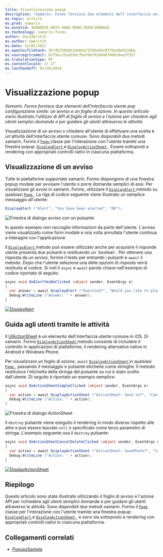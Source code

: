 ```yaml
---
title: Visualizzazione popup
description: "Xamarin. Forms fornisce due elementi dell'interfaccia utente pop configurazione simile: un avviso e un foglio di azione. In questo articolo viene illustrato l'utilizzo di API di foglio di avviso e l'azione per chiedere agli utenti semplici domande e per guidare gli utenti attraverso le attività."
ms.topic: article
ms.prod: xamarin
ms.assetid: 46AB0D5E-0025-4A8A-9D00-3E66C3D0BA2E
ms.technology: xamarin-forms
author: davidbritch
ms.author: dabritch
ms.date: 12/01/2017
ms.openlocfilehash: 957db750b852b40daf1556e8dc8f7ba18e022dba
ms.sourcegitcommit: 61f5ecc5a2b5dcfbefdef91664d7460c0ee2f357
ms.translationtype: MT
ms.contentlocale: it-IT
ms.lasthandoff: 02/28/2018
---
```

# <a name="displaying-pop-ups"></a>Visualizzazione popup

_Xamarin. Forms fornisce due elementi dell'interfaccia utente pop configurazione simile: un avviso e un foglio di azione. In questo articolo viene illustrato l'utilizzo di API di foglio di avviso e l'azione per chiedere agli utenti semplici domande e per guidare gli utenti attraverso le attività._

Visualizzazione di un avviso o chiedere all'utente di effettuare una scelta è un'attività dell'interfaccia utente comune. Sono disponibili due metodi xamarin. Forms il [ `Page` ](https://developer.xamarin.com/api/type/Xamarin.Forms.Page/) classe per l'interazione con l'utente tramite una finestra popup: [ `DisplayAlert` ](https://developer.xamarin.com/api/member/Xamarin.Forms.Page.DisplayAlert(System.String,System.String,System.String)/) e [ `DisplayActionSheet` ](https://developer.xamarin.com/api/member/Xamarin.Forms.Page.DisplayActionSheet(System.String,System.String,System.String,System.String[])/). Essere sottoposti a rendering con appropriati controlli nativi in ciascuna piattaforma.

## <a name="displaying-an-alert"></a>Visualizzazione di un avviso

Tutte le piattaforme supportate xamarin. Forms dispongono di una finestra popup modale per avvisare l'utente o porre domande semplici di essi. Per visualizzare gli avvisi in xamarin. Forms, utilizzare il [ `DisplayAlert` ](https://developer.xamarin.com/api/member/Xamarin.Forms.Page.DisplayAlert(System.String,System.String,System.String)/) metodo su qualsiasi [ `Page` ](https://developer.xamarin.com/api/type/Xamarin.Forms.Page/). La riga di codice seguente viene illustrato un semplice messaggio all'utente:

```csharp
DisplayAlert ("Alert", "You have been alerted", "OK");
```

![](pop-ups-images/alert.png "Finestra di dialogo avviso con un pulsante")

In questo esempio non raccoglie informazioni da parte dell'utente. L'avviso viene visualizzato come form modale e una volta annullata l'utente continua a interagire con l'applicazione.

Il [ `DisplayAlert` ](https://developer.xamarin.com/api/member/Xamarin.Forms.Page.DisplayAlert(System.String,System.String,System.String)/) metodo può essere utilizzato anche per acquisire il risponde utente presenta due pulsanti e restituendo un `boolean`. Per ottenere una risposta da un avviso, fornire il testo per entrambi i pulsanti e `await` il metodo. Dopo che l'utente seleziona una delle opzioni di risposta verrà restituita al codice. Si noti il `async` e `await` parole chiave nell'esempio di codice riportato di seguito:

```csharp
async void OnAlertYesNoClicked (object sender, EventArgs e)
{
  var answer = await DisplayAlert ("Question?", "Would you like to play a game", "Yes", "No");
  Debug.WriteLine ("Answer: " + answer);
}
```

[ ![DisplayAlert](pop-ups-images/alert2-sml.png "avviso finestra di dialogo con due pulsanti")](pop-ups-images/alert2.png "con due pulsanti nella finestra di dialogo di avviso")

## <a name="guiding-users-through-tasks"></a>Guida agli utenti tramite le attività

Il [UIActionSheet](https://developer.apple.com/library/ios/documentation/uikit/reference/uiactionsheet_class/Reference/Reference.html) è un elemento dell'interfaccia utente comune in iOS. Di xamarin. Forms [ `DisplayActionSheet` ](https://developer.xamarin.com/api/member/Xamarin.Forms.Page.DisplayActionSheet(System.String,System.String,System.String,System.String[])/) metodo consente di includere il controllo in applicazioni di piattaforme, il rendering alternative native in Android e Windows Phone.

Per visualizzare un foglio di azione, `await` [ `DisplayActionSheet` ](https://developer.xamarin.com/api/member/Xamarin.Forms.Page.DisplayActionSheet(System.String,System.String,System.String,System.String[])/) in qualsiasi [ `Page` ](https://developer.xamarin.com/api/type/Xamarin.Forms.Page/), passando il messaggio e pulsante etichette come stringhe. Il metodo restituisce l'etichetta della stringa del pulsante su cui è stato scelto dall'utente. Di seguito è riportato un esempio semplice:

```csharp
async void OnActionSheetSimpleClicked (object sender, EventArgs e)
{
  var action = await DisplayActionSheet ("ActionSheet: Send to?", "Cancel", null, "Email", "Twitter", "Facebook");
  Debug.WriteLine ("Action: " + action);
}
```

![](pop-ups-images/action.png "Finestra di dialogo ActionSheet")

Il `destroy` pulsante viene eseguito il rendering in modo diverso rispetto alle altre e può essere lasciato `null` o specificato come terzo parametro di stringa. L'esempio seguente usa il `destroy` pulsante:

```csharp
async void OnActionSheetCancelDeleteClicked (object sender, EventArgs e)
{
  var action = await DisplayActionSheet ("ActionSheet: SavePhoto?", "Cancel", "Delete", "Photo Roll", "Email");
  Debug.WriteLine ("Action: " + action);
}
```

[ ![DisplayActionSheet](pop-ups-images/action2-sml.png "azione di finestra con il pulsante Elimina")](pop-ups-images/action2.png "azione di finestra con pulsante di eliminazione")

## <a name="summary"></a>Riepilogo

Questo articolo sono state illustrate utilizzando il foglio di avviso e l'azione API per richiedere agli utenti semplici domande e per guidare gli utenti attraverso le attività. Sono disponibili due metodi xamarin. Forms il [ `Page` ](https://developer.xamarin.com/api/type/Xamarin.Forms.Page/) classe per l'interazione con l'utente tramite una finestra popup: [ `DisplayAlert` ](https://developer.xamarin.com/api/member/Xamarin.Forms.Page.DisplayAlert(System.String,System.String,System.String)/) e [ `DisplayActionSheet` ](https://developer.xamarin.com/api/member/Xamarin.Forms.Page.DisplayActionSheet(System.String,System.String,System.String,System.String[])/), e sono sia sottoposto a rendering con appropriati controlli nativi in ciascuna piattaforma.



## <a name="related-links"></a>Collegamenti correlati

- [PopupsSample](https://developer.xamarin.com/samples/xamarin-forms/Navigation/Pop-ups/)
